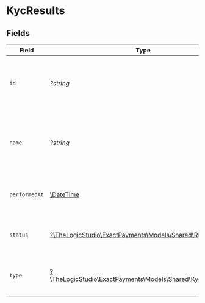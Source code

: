 # KycResults


## Fields

| Field                                                                                                | Type                                                                                                 | Required                                                                                             | Description                                                                                          | Example                                                                                              |
| ---------------------------------------------------------------------------------------------------- | ---------------------------------------------------------------------------------------------------- | ---------------------------------------------------------------------------------------------------- | ---------------------------------------------------------------------------------------------------- | ---------------------------------------------------------------------------------------------------- |
| `id`                                                                                                 | *?string*                                                                                            | :heavy_minus_sign:                                                                                   | The unique identifier assigned to the Rule in Exact Payment's system.                                | 6410e41bdd39207aa3b8bd79                                                                             |
| `name`                                                                                               | *?string*                                                                                            | :heavy_minus_sign:                                                                                   | The name of the Rule in the Workflow configured to run against this Onboarding.                      | Know your Customer Check 1                                                                           |
| `performedAt`                                                                                        | [\DateTime](https://www.php.net/manual/en/class.datetime.php)                                        | :heavy_minus_sign:                                                                                   | The date and time when the rule was executed.                                                        | 2016-08-17T18:58:47.630Z                                                                             |
| `status`                                                                                             | [?\TheLogicStudio\ExactPayments\Models\Shared\RuleStatus](../../Models/Shared/RuleStatus.md)         | :heavy_minus_sign:                                                                                   | The Status of the Rule executed or being executed.                                                   | Passed                                                                                               |
| `type`                                                                                               | [?\TheLogicStudio\ExactPayments\Models\Shared\KycResultsType](../../Models/Shared/KycResultsType.md) | :heavy_minus_sign:                                                                                   | The type of Rule executed or being executed.                                                         | Trulioo KYC                                                                                          |
